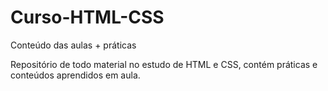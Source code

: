 # Curso-HTML-CSS
Conteúdo das aulas + práticas

Repositório de todo material no estudo de HTML e CSS, contém práticas e conteúdos aprendidos em aula.
